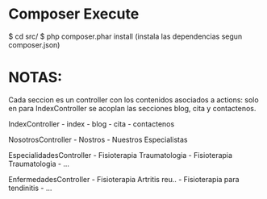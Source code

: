 Composer Execute
===============================================================================
$ cd src/
$ php composer.phar install  (instala las dependencias segun composer.json)

NOTAS:
===============================================================================
Cada seccion es un controller con los contenidos asociados a actions:
solo en para IndexController se acoplan las secciones blog, cita y contactenos.

IndexController
    - index
    - blog
    - cita
    - contactenos

NosotrosController
    - Nostros
    - Nuestros Especialistas

EspecialidadesController
    - Fisioterapia Traumatologia
    - Fisioterapia Traumatologia
    - ...

EnfermedadesController
    - Fisioterapia Artritis reu..
    - Fisioterapia para tendinitis
    - ...
